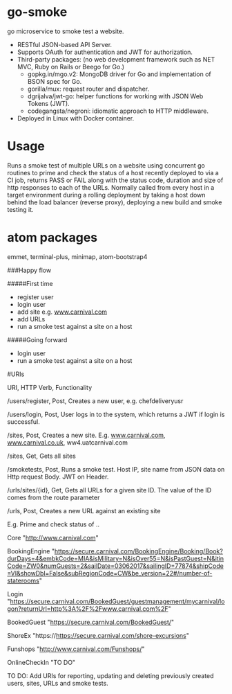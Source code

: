 # go-smoke

go microservice to smoke test a website.

- RESTful JSON-based API Server.
- Supports OAuth for authentication and JWT for authorization.
- Third-party packages: (no web development framework such as NET MVC, Ruby on Rails or Beego for Go.)
    - gopkg.in/mgo.v2: MongoDB driver for Go and implementation of BSON spec for Go.
    - gorilla/mux: request router and dispatcher.
    - dgrijalva/jwt-go: helper functions for working with JSON Web Tokens (JWT).
    - codegangsta/negroni: idiomatic approach to HTTP middleware.
- Deployed in Linux with Docker container.

# Usage

Runs a smoke test of multiple URLs on a website using concurrent go routines to prime and check the status of a host recently deployed to via a CI job, returns PASS or FAIL along with the status code, duration and size of http responses to each of the URLs. Normally called from every host in a target environment during a rolling deployment by taking a host down behind the load balancer (reverse proxy), deploying a new build and smoke testing it.

# atom packages
emmet, terminal-plus, minimap, atom-bootstrap4

###Happy flow

#####First time
- register user
- login user
- add site e.g. www.carnival.com
- add URLs
- run a smoke test against a site on a host

#####Going forward
- login user
- run a smoke test against a site on a host

#URIs

URI,                    HTTP Verb,           Functionality

/users/register,         Post,                Creates a new user, e.g. chefdeliveryusr

/users/login,            Post,                User logs in to the system, which returns a JWT if login is successful.

/sites,                  Post,                Creates a new site. E.g. www.carnival.com, www.carnival.co.uk, ww4.uatcarnival.com

/sites,                  Get,                 Gets all sites

/smoketests,             Post,                Runs a smoke test. Host IP, site name from JSON data on Http request Body. JWT on Header.

/urls/sites/{id},        Get,                 Gets all URLs for a given site ID. The value of the ID comes from the route parameter

/urls,                   Post,                Creates a new URL against an existing site

E.g. Prime and check status of ..

 Core           "http://www.carnival.com"

 BookingEngine  "https://secure.carnival.com/BookingEngine/Booking/Book?durDays=4&embkCode=MIA&isMilitary=N&isOver55=N&isPastGuest=N&itinCode=ZW0&numGuests=2&sailDate=03062017&sailingID=77874&shipCode=VI&showDbl=False&subRegionCode=CW&be_version=22#/number-of-staterooms"

 Login          "https://secure.carnival.com/BookedGuest/guestmanagement/mycarnival/logon?returnUrl=http%3A%2F%2Fwww.carnival.com%2F"

 BookedGuest    "https://secure.carnival.com/BookedGuest/"

 ShoreEx        "https://https://secure.carnival.com/shore-excursions"

 Funshops       "http://www.carnival.com/Funshops/"                

 OnlineCheckIn  "TO DO"

TO DO: Add URIs for reporting, updating and deleting previously created users, sites, URLs and smoke tests.
